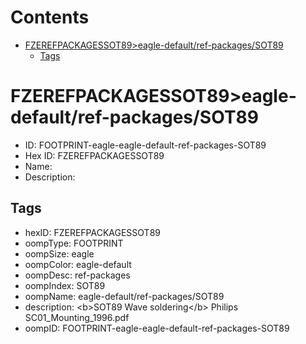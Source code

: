 



Contents
========

* [FZEREFPACKAGESSOT89>eagle-default/ref-packages/SOT89](#fzerefpackagessot89eagle-defaultref-packagessot89)
	* [Tags](#tags)

# FZEREFPACKAGESSOT89>eagle-default/ref-packages/SOT89

- ID: FOOTPRINT-eagle-eagle-default-ref-packages-SOT89
- Hex ID: FZEREFPACKAGESSOT89
- Name: 
- Description: 

## Tags

- hexID: FZEREFPACKAGESSOT89
- oompType: FOOTPRINT
- oompSize: eagle
- oompColor: eagle-default
- oompDesc: ref-packages
- oompIndex: SOT89
- oompName: eagle-default/ref-packages/SOT89
- description: &lt;b&gt;SOT89 Wave soldering&lt;/b&gt; Philips SC01_Mounting_1996.pdf
- oompID: FOOTPRINT-eagle-eagle-default-ref-packages-SOT89
